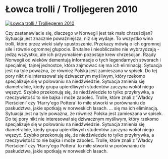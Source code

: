 Łowca trolli / Trolljegeren 2010 
=============
[![Łowca trolli / Trolljegeren 2010 ](http://vidos.pl/images/player.gif)](http://vidos.pl/owca-trolli-trolljegeren-2010)

 Czy zastanawiacie się, dlaczego w Norwegii jest tak mało chrześcijan? Sytuacja jest znacznie poważniejsza, niż się wydaje. To wszystko wina trolli, które przez wieki siały spustoszenie. Przekazy mówią o ich ogromnej sile i równie ogromnej głupocie. Brutalne i nieobliczalne nie wybrzydzają - jedzą wszystko, ale ich przysmakiem pozostaje krew chrześcijan. Rządy Norwegii od wieków dementują informacje o tych legendarnych stworach i specjalnej, tajnej jednostce, która zajmować się ma ich eliminacją. Sytuacja jest na tyle poważna, że również Polska jest zamieszana w spisek. Do tej pory nikt nie interesował się dziwacznym myśliwym, który rzekomo specjalizuje się w polowaniu na niedźwiedzie. Sytuacja zmienia się diametralnie, kiedy grupa upierdliwych studentów zaczyna wokół niego węszyć. Szybko przekonują się, że niedźwiedzie to tylko przykrywka, a rzeczywistość to nie bajka i może zaboleć. Trolle, które znali z 'Władcy Pierścieni' czy 'Harry'ego Pottera' to miłe stworki w porównaniu do paskudztwa, jakie spotkają w norweskich lasach.  ... się ma ich eliminacją. Sytuacja jest na tyle poważna, że również Polska jest zamieszana w spisek. Do tej pory nikt nie interesował się dziwacznym myśliwym, który rzekomo specjalizuje się w polowaniu na niedźwiedzie. Sytuacja zmienia się diametralnie, kiedy grupa upierdliwych studentów zaczyna wokół niego węszyć. Szybko przekonują się, że niedźwiedzie to tylko przykrywka, a rzeczywistość to nie bajka i może zaboleć. Trolle, które znali z 'Władcy Pierścieni' czy 'Harry'ego Pottera' to miłe stworki w porównaniu do paskudztwa, jakie spotkają w norweskich lasach.
